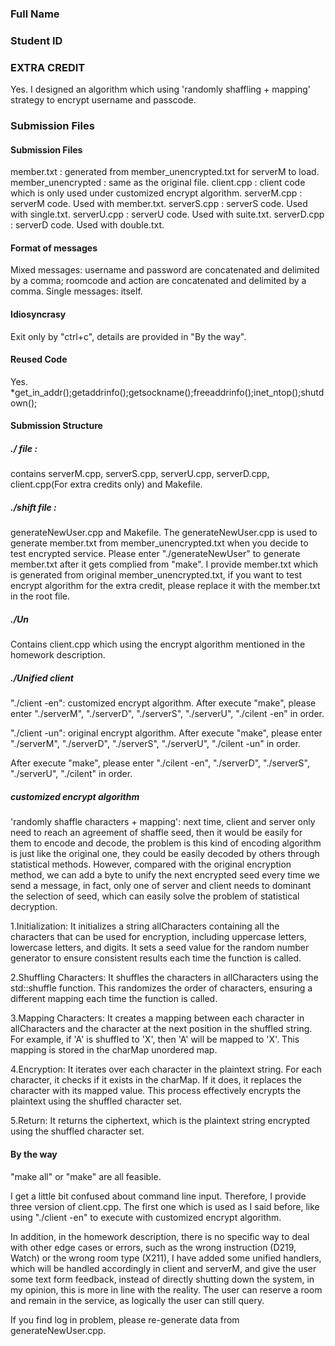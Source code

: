 ### Full Name

### Student ID

### EXTRA CREDIT
Yes. I designed an algorithm which using 'randomly shaffling + mapping' strategy to encrypt username and passcode.
### Submission Files
#### Submission Files
member.txt : generated from member_unencrypted.txt for serverM to load.
member_unencrypted : same as the original file.
client.cpp : client code which is only used under customized encrypt algorithm.
serverM.cpp : serverM code. Used with member.txt.
serverS.cpp : serverS code. Used with single.txt.
serverU.cpp : serverU code. Used with suite.txt.
serverD.cpp : serverD code. Used with double.txt.
#### Format of messages
Mixed messages: username and password are concatenated and delimited by a comma; roomcode and action are concatenated and delimited by a comma.
Single messages: itself.
#### Idiosyncrasy
Exit only by "ctrl+c", details are provided in "By the way".
#### Reused Code
Yes. *get_in_addr();getaddrinfo();getsockname();freeaddrinfo();inet_ntop();shutdown();

#### Submission Structure
##### ./ file : 
contains serverM.cpp, serverS.cpp, serverU.cpp, serverD.cpp, client.cpp(For extra credits only) and Makefile.
##### ./shift file : 
generateNewUser.cpp and Makefile. The generateNewUser.cpp is used to generate member.txt from member_unencrypted.txt when you decide to test encrypted service. Please enter "./generateNewUser" to generate member.txt after it gets complied from "make". I provide member.txt which is generated from original member_unencrypted.txt, if you want to test encrypt algorithm for the extra credit, please replace it with the member.txt in the root file.
##### ./Un
Contains client.cpp which using the encrypt algorithm mentioned in the homework description.
##### ./Unified client
"./client -en": customized encrypt algorithm. After execute "make", please enter "./serverM", "./serverD", "./serverS", "./serverU", "./cilent -en" in order. 

"./client -un": original encrypt algorithm. After execute "make", please enter "./serverM", "./serverD", "./serverS", "./serverU", "./cilent -un" in order. 

After execute "make", please enter "./cilent -en", "./serverD", "./serverS", "./serverU", "./cilent" in order.
##### customized encrypt algorithm
'randomly shaffle characters + mapping': next time, client and server only need to reach an agreement of shaffle seed, then it would be easily for them to encode and decode, the problem is this kind of encoding algorithm is just like the original one, they could be easily decoded by others through statistical methods. However, compared with the original encryption method, we can add a byte to unify the next encrypted seed every time we send a message, in fact, only one of server and client needs to dominant the selection of seed, which can easily solve the problem of statistical decryption. 

1.Initialization:
It initializes a string allCharacters containing all the characters that can be used for encryption, including uppercase letters, lowercase letters, and digits.
It sets a seed value for the random number generator to ensure consistent results each time the function is called.

2.Shuffling Characters:
It shuffles the characters in allCharacters using the std::shuffle function. This randomizes the order of characters, ensuring a different mapping each time the function is called.

3.Mapping Characters:
It creates a mapping between each character in allCharacters and the character at the next position in the shuffled string. For example, if 'A' is shuffled to 'X', then 'A' will be mapped to 'X'.
This mapping is stored in the charMap unordered map.

4.Encryption:
It iterates over each character in the plaintext string.
For each character, it checks if it exists in the charMap. If it does, it replaces the character with its mapped value.
This process effectively encrypts the plaintext using the shuffled character set.

5.Return:
It returns the ciphertext, which is the plaintext string encrypted using the shuffled character set.

#### By the way
"make all" or "make" are all feasible.

I get a little bit confused about command line input. Therefore, I provide three version of client.cpp. The first one which is used as I said before, like using "./client -en" to execute with customized encrypt algorithm. 

In addition, in the homework description, there is no specific way to deal with other edge cases or errors, such as the wrong instruction (D219, Watch) or the wrong room type (X211), I have added some unified handlers, which will be handled accordingly in client and serverM, and give the user some text form feedback, instead of directly shutting down the system, in my opinion, this is more in line with the reality. The user can reserve a room and remain in the service, as logically the user can still query.

If you find log in problem, please re-generate data from generateNewUser.cpp.
